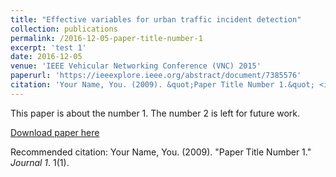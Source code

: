 ```yaml
---
title: "Effective variables for urban traffic incident detection"
collection: publications
permalink: /2016-12-05-paper-title-number-1
excerpt: 'test 1'
date: 2016-12-05
venue: 'IEEE Vehicular Networking Conference (VNC) 2015'
paperurl: 'https://ieeexplore.ieee.org/abstract/document/7385576'
citation: 'Your Name, You. (2009). &quot;Paper Title Number 1.&quot; <i>Journal 1</i>. 1(1).'
---
```

This paper is about the number 1. The number 2 is left for future work.

[Download paper here](http://academicpages.github.io/files/paper1.pdf)

Recommended citation: Your Name, You. (2009). "Paper Title Number 1." <i>Journal 1</i>. 1(1).
